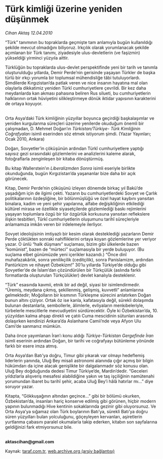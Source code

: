 # Türk kimliği üzerine yeniden düşünmek

*Cihan Aktaş 12.04.2010*

<div class="yazi"><p>“Türk” tanımının bu topraklarda geçmişte tam anlamıyla bugün kullanıldığı şekilde mevcut olmadığını biliyoruz. Irkçılık olarak yorumlanacak şekilde açımlanan bir Türk tanımı, ziyadesiyle ulus-devletlerin (ve faşizmin) yükseldiği yirminci yüzyıla aittir.</p>
<p>Türklüğün bu topraklarda ulus-devlet perspektifinde yeni bir tarih ve tanımla oluşturulduğu yıllarda, Demir Perde’nin gerisinde yaşayan Türkler de başka türlü bir ırkçı yorumla bir toplumsal mühendisliğe tâbi tutuluyorlardı. Şimdilerde Kırgızistan’da patlak veren ve nice insanın hayatına mal olan olaylarla dikkatimiz yeniden Türkî cumhuriyetlere çevrildi. Bir kez daha meydanlarda kan akması pahasına beliren Rus silueti, bu cumhuriyetlerin halklarının ortak hüviyetini silikleştirmeye dönük iktidar yapısının karakterini de ortaya koyuyor. </p>
<p> <br/>Orta Asya’daki Türk kimliğinin yüzyıllar boyunca geçirdiği başkalaşımlar ve yeniden kurgulanma süreçleri üzerine yenilerde okuduğum önemli bir çalışmadan, D. Mehmet Doğan’ın <i>Türkistan/Türkiye- Türk Kimliğinin Coğrafyaları</i> isimli eserinden söz etmek istiyorum şimdi. (Yazar Yayınları; Ocak 2010, Ankara)</p>
<p>Doğan, Sovyetler’in çöküşünün ardından Türkî cumhuriyetlere yaptığı sayısız gezi sırasındaki gözlemlerini ve analizlerini kaleme alarak, fotoğraflarla zenginleşen bir kitaba dönüştürmüş. </p>
<p>Bu kitap Wallerstein’ın <i>Liberalizmden Sonra</i> isimli eseriyle birlikte okunduğunda, bugün Kırgızistan’da yaşananlar bize daha bir açık görünecek. </p>
<p>Kitap, Demir Perde’nin çöküşünü izleyen dönemde birkaç yıl Bakü’de yaşadığım için de ilgimi çekti. Yazarın bu cumhuriyetlerdeki Sovyet ve Çarlık politikalarının özdeşliğine, bir bölünmüşlüğü ve özel hayat kaybını yansıtan binalara, kadim ve yeni şehir yapılarına, alfabe değişikliğinin etkilediği kültürel mirasa ve özellikle siyasetçilerde gözlemlediği baskı rejimlerini yaşayan toplumlara özgü bir tür özgürlük korkusuna yansıtan reflekslere ilişkin tesbitleri, Türkî cumhuriyetlerin oluşumunu tarihî süreçleriyle anlamamıza imkân veren bir irdelemeyle ilerliyor. </p>
<p>Sovyet ideolojisinin imtiyazlı bir kesim olarak desteklediği yazarların Demir Perde çöktükten sonraki nahifliklerini ortaya koyan gözlemlerine yer veriyor yazar. O ünlü “halk düşmanı” suçlaması, bizim gibi ülkelerde bazen “komünist”, bazen de “mürteci” suçlamasıyla bir yerde buluşuyor. (Bu suçlama elbet günümüzde yeni içerikler kazandı.) “Önce dinî muhafazakârlık, sonra yenilikçilik (ceditçilik), sonra Panislamizm, ardından Pantürkizm ve nihayet Özbekizm!” 30’lu yıllarda Türkiye’de olduğu gibi Sovyetler’de de İslam’dan çözündürülen bir Türkçülük (aslında farklı formatlarda oluşturulan Türkçülükler) devlet kanalıyla desteklenir. </p>
<p>“Türk” esasında kavmii, etnik bir ad değil, siyasi bir isimlendirmedir. “Üremiş, meydana çıkmış, şekillenmiş, gelişmiş, kuvvetli” anlamlarına gelmektedir; Moğolların bir kısmının Türkleşme sürecini anlatırken Doğan bunun altını çiziyor. Ortak öz ise kanla, kafatasıyla değil, sürekli dolaşımda bulunan destanlarla, sembollerle, âlimlerle, evliyaların menkıbeleriyle, türbelerle mescitlerle mevcudiyetini sürdürecektir. Öyle ki Özbekistan’da, 10. yüzyıldan kalma ahşap direkli ve çatılı Cuma mescidinin sütunları arasında dolaşırken kendinizi Ankara’da Aslanhane Camii’nde veya Afyon Ulu Cami’de sanmanız mümkün. </p>
<p>Daha önce yayımlanan İran’ı konu aldığı <i>Türkiye-Türkistan Gergefinde İran</i> isimli eserinin ardından Doğan, bir tarihi ve coğrafyayı bütünleme yönünde farklı bir esere imza atmış. </p>
<p>Orta Asya’dan Batı’ya doğru, Timur gibi yıkarak var olmayı hedeflemiş liderlerin yanında, Uluğ Bey misali astronomi alanında çığır açmış bir bilgin hükümdarı da içine alacak genişlikte bir dalgalanmadır söz konusu olan. Uluğ Bey doğduğunda dedesi Timur Türkiye’de, Mardin’dedir. “Geceleri yıldızlarla alışveriş mesafesi alabildiğine yakın ve taş işçiliğinin namütenahi yorumundan ibaret bu tarihî şehir, acaba Uluğ Bey’i hâlâ hatırlar mı...” diye soruyor yazar. </p>
<p>Kitapta, “Gökkuşağının altından geçince...” gibi bir bölümü okurken, Özbekistan’da, insanları hariç konserve edilmiş gibi görünen, hiçbir modern yapının bulunmadığı Hive kentinin sokaklarında gezinir gibi oluyorsunuz. Ve Orta Asya’ya sığamaz olan Türk boylarının Batı’ya, sürekli Batı’ya doğru süren yüzyılları bulan yolculuğunu, göçeyleyen kervanları, aşiretlerin yurtlanma çabasını paralel okumalarla takip ederken, kitabın son sayfalarına geldiğinizi fark etmiyorsunuz bile.</p>
<p><b><br/>aktascihan@gmail.com</b></p></div>

Kaynak: [taraf.com.tr](http://www.taraf.com.tr:80/makale/10859.htm), [web.archive.org (arşiv bağlantısı)](http://web.archive.org/web/20100415211337/http://www.taraf.com.tr:80/makale/10859.htm)
